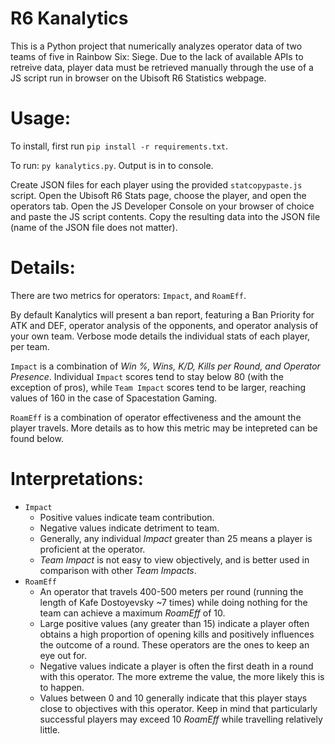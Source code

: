 # R6 Kanalytics

This is a Python project that numerically analyzes operator data of two teams of five in Rainbow Six: Siege. Due to the lack of available APIs to retreive data, player data must be retrieved manually through the use of a JS script run in browser on the Ubisoft R6 Statistics webpage.

# Usage:
To install, first run `pip install -r requirements.txt`.

To run:
`py kanalytics.py`. Output is in to console.

Create JSON files for each player using the provided `statcopypaste.js` script. Open the Ubisoft R6 Stats page, choose the player, and open the operators tab. Open the JS Developer Console on your browser of choice and paste the JS script contents. Copy the resulting data into the JSON file (name of the JSON file does not matter).

# Details:

There are two metrics for operators: `Impact`, and `RoamEff`.

By default Kanalytics will present a ban report, featuring a Ban Priority for ATK and DEF, operator analysis of the opponents, and operator analysis of your own team. Verbose mode details the individual stats of each player, per team.

`Impact` is a combination of *Win %, Wins, K/D, Kills per Round, and Operator Presence*. Individual `Impact` scores tend to stay below 80 (with the exception of pros), while `Team Impact` scores tend to be larger, reaching values of 160 in the case of Spacestation Gaming.

`RoamEff` is a combination of operator effectiveness and the amount the player travels. More details as to how this metric may be intepreted can be found below.

# Interpretations:
- `Impact`
  - Positive values indicate team contribution.
  - Negative values indicate detriment to team.
  - Generally, any individual *Impact* greater than 25 means a player is proficient at the operator.
  - *Team Impact* is not easy to view objectively, and is better used in comparison with other *Team Impacts*.
- `RoamEff`
  - An operator that travels 400-500 meters per round (running the length of Kafe Dostoyevsky ~7 times) while doing nothing for the team can achieve a maximum *RoamEff* of 10. 
  - Large positive values (any greater than 15) indicate a player often obtains a high proportion of opening kills and positively influences the outcome of a round. These operators are the ones to keep an eye out for.
  - Negative values indicate a player is often the first death in a round with this operator. The more extreme the value, the more likely this is to happen.
  - Values between 0 and 10 generally indicate that this player stays close to objectives with this operator. Keep in mind that particularly successful players may exceed 10 *RoamEff* while travelling relatively little.